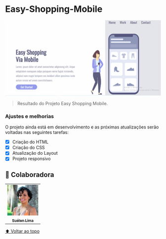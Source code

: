 # Easy-Shopping-Mobile

<img src="./assets/easyshoppingmobile.gif" alt="interface-final">

> Resultado do Projeto Easy Shopping Mobile.

### Ajustes e melhorias

O projeto ainda está em desenvolvimento e as próximas atualizações serão voltadas nas seguintes tarefas:

- [x] Criação do HTML
- [x] Criação do CSS
- [X] Atualização do Layout
- [X] Projeto responsivo

## 🤝 Colaboradora

<table>
  <tr>
    <td align="center">
      <a href="#">
        <img src="./assets/suelen-lima.jpg" width="100px;" alt="Foto de Suélen Lima"/><br>
        <sub>
          <b>Suélen Lima</b>
        </sub>
      </a>
    </td>
</table>

[⬆ Voltar ao topo](#Easy-Shopping-Mobile)<br>